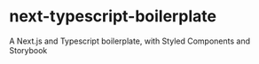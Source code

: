 # next-typescript-boilerplate
A Next.js and Typescript boilerplate, with Styled Components and Storybook 

